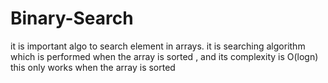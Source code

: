 # Binary-Search
it is important algo to search element in arrays.
it is searching algorithm which is performed when the array is sorted , and its complexity is O(logn)
this only works when the array is sorted 
